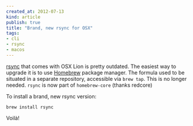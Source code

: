 ```yaml
---
created_at: 2012-07-13 
kind: article
publish: true
title: "Brand, new rsync for OSX"
tags:
- cli
- rsync
- macos
---
```


[rsync](http://rsync.samba.org/) that comes with OSX Lion is pretty outdated. The easiest way to upgrade it is to use [Homebrew](http://mxcl.github.com/homebrew/) package manager. The formula used to be situated in a separate repository, accessible via `brew tap`. This is no longer needed. `rsync` is now part of `homebrew-core` (thanks redcore)

To install a brand, new rsync version:

```
brew install rsync
```

Voilà!
